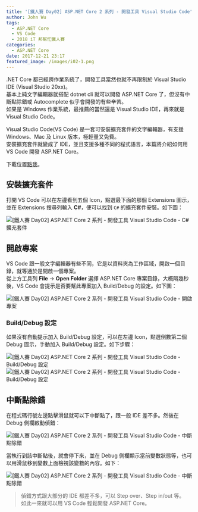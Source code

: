 ```yaml
---
title: '[鐵人賽 Day02] ASP.NET Core 2 系列 - 開發工具 Visual Studio Code'
author: John Wu
tags:
  - ASP.NET Core
  - VS Code
  - 2018 iT 邦幫忙鐵人賽
categories:
  - ASP.NET Core
date: 2017-12-21 23:17
featured_image: /images/i02-1.png
---
```


.NET Core 都已經跨作業系統了，開發工具當然也就不再限制於 Visual Studio IDE (Visual Studio 20xx)。  
基本上純文字編輯器就搭配 dotnet cli 就可以開發 ASP.NET Core 了，但沒有中斷點除錯或 Autocomplete 似乎會開發的有些辛苦。  
如果是 Windows 作業系統，最推薦的當然還是 Visual Studio IDE，再來就是 Visual Studio Code。  

<!-- more -->

Visual Studio Code(VS Code) 是一套可安裝擴充套件的文字編輯器，有支援 Windows、Mac 及 Linux 版本，極輕量又免費。  
安裝擴充套件就變成了 IDE，並且支援多種不同的程式語言，本篇將介紹如何用 VS Code 開發 ASP.NET Core。

下載位置[點我](https://code.visualstudio.com/Download)。

## 安裝擴充套件

打開 VS Code 可以在左邊看到五個 Icon，點選最下面的那個 Extensions 圖示，並在 Extensions 搜尋列輸入 **C#**，便可以找到 `C#` 的擴充套件安裝。如下圖：

![[鐵人賽 Day02] ASP.NET Core 2 系列 - 開發工具 Visual Studio Code - C# 擴充套件](/images/i02-1.png)

## 開啟專案

VS Code 跟一般文字編輯器有些不同，它是以資料夾為工作區域，開啟一個目錄，就等通於是開啟一個專案。  
從上方工具列 **File** -> **Open Folder** 選擇 ASP.NET Core 專案目錄，大概隔幾秒後，VS Code 會提示是否要幫此專案加入 Build/Debug 的設定。如下圖：  

![[鐵人賽 Day02] ASP.NET Core 2 系列 - 開發工具 Visual Studio Code - 開啟專案](/images/i02-2.png)

### Build/Debug 設定

如果沒有自動提示加入 Build/Debug 設定，可以在左邊 Icon，點選倒數第二個 Debug 圖示，手動加入 Build/Debug 設定。如下步驟：  

![[鐵人賽 Day02] ASP.NET Core 2 系列 - 開發工具 Visual Studio Code - Build/Debug 設定](/images/i02-3.png)
![[鐵人賽 Day02] ASP.NET Core 2 系列 - 開發工具 Visual Studio Code - Build/Debug 設定](/images/i02-4.png)

## 中斷點除錯

在程式碼行號左邊點擊滑鼠就可以下中斷點了，跟一般 IDE 差不多。然後在 Debug 側欄啟動偵錯：  

![[鐵人賽 Day02] ASP.NET Core 2 系列 - 開發工具 Visual Studio Code - 中斷點除錯](/images/i02-5.png)

當執行到該中斷點後，就會停下來，並在 Debug 側欄顯示當前變數狀態等，也可以用滑鼠移到變數上面檢視該變數的內容。如下：

![[鐵人賽 Day02] ASP.NET Core 2 系列 - 開發工具 Visual Studio Code - 中斷點除錯](/images/i02-6.png)

> 偵錯方式跟大部分的 IDE 都差不多，可以 Step over、Step in/out 等。  
> 如此一來就可以用 VS Code 輕鬆開發 ASP.NET Core。